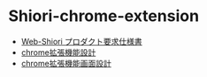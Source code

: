 # Shiori-chrome-extension
- [Web-Shiori プロダクト要求仕様書](https://web-shiori.kibe.la/shared/entries/80396616-1280-42b9-b05b-d36139d43fa7)
- [chrome拡張機能設計](https://web-shiori.kibe.la/shared/entries/90dbb2ab-6438-4e7c-bf56-c232eabdec81)
- [chrome拡張機能画面設計](https://web-shiori.kibe.la/shared/entries/1bd78262-dcda-4d86-b2f9-0dd975aa05c2)
